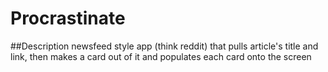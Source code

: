 # Procrastinate

##Description
newsfeed style app (think reddit) that pulls article's title and link, then makes a card out of it and populates each card onto the screen
